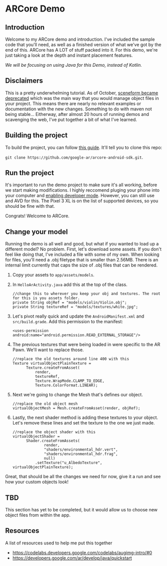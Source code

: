 # ARCore Demo

## Introduction
Welcome to my ARCore demo and introduction. I've included the sample code that you'll need, 
as well as a finished version of what we've got by the end of this. ARCore has A LOT of stuff 
packed into it. For this demo, we're just taking a look at the depth and instant placement
features. 

_We will be focusing on using Java for this Demo, instead of Kotlin._

## Disclaimers
This is a pretty underwhelming tutorial. As of October, [sceneform became deprecated](https://developers.google.com/sceneform/develop/getting-started) which was the main way that you would manage 
object files in your project. This means there are nearly no relevant examples or documentation with 
the new changes. Something to do with maven not being stable... Eitherway, after almost 20 hours of running demos and scavenging the web, I've put together a bit of what I've learned. 

## Building the project
To build the project, you can follow [this guide](https://developers.google.com/ar/develop/java/quickstart).
It'll tell you to clone this repo: 

`git clone https://github.com/google-ar/arcore-android-sdk.git`.

## Run the project
It's important to run the demo project to make sure it's all working, before we start making modifications.
I highly reccomend pluging your phone into your computer and 
[enabling developer mode](https://www.howtogeek.com/129728/how-to-access-the-developer-options-menu-and-enable-usb-debugging-on-android-4.2/). 
However, you can still use and AVD for this. The Pixel 3 XL is on the list of supported devices, so you 
should be fine with that. 

Congrats! Welcome to ARCore.

## Change your model
Running the demo is all well and good, but what if you wanted to load up a different model? No problem.
First, let's download some assets. If you don't feel like doing that, I've included a file with some of 
my own. When looking for files, you'll need a .obj filetype that is smaller than 2.56MB. There is an
internal limit currently that caps the size of .obj files that can be rendered.

1. Copy your assets to `app/assets/models`.
1. In `HelloArActivity.java` add this at the top of the class. 

    ```
    //change this to wherever you keep your obj and textures. The root for this is you assets folder. 
    private String objRef = "models/violin/Violin.obj";
    private String textureRef = "models/textures/white.jpg";
    ```

1. Let's pivot really quick and update the `AndroidManifest.xml` and `src/build.grade`.
    Add this permission to the manifest:
    ```
    <uses-permission android:name="android.permission.READ_EXTERNAL_STORAGE"/>
    ```

1. The previous textures that were being loaded in were specific to the AR Pawn. We'll want to replace those. 

    ``` 
    //replace the old textures around line 400 with this
    Texture virtualObjectPlainTexture =
          Texture.createFromAsset(
              render,
              textureRef,
              Texture.WrapMode.CLAMP_TO_EDGE,
              Texture.ColorFormat.LINEAR); 
    ```
1. Next we're going to change the Mesh that's defines our object. 

    ```
    //replace the old object mesh 
    virtualObjectMesh = Mesh.createFromAsset(render, objRef); 
    ```
1. Lastly, the next shader method is adding these textures to your object. Let's remove these lines and
set the texture to the one we just made.
    ```
    //replace the object shader with this
    virtualObjectShader =
          Shader.createFromAssets(
                  render,
                  "shaders/environmental_hdr.vert",
                  "shaders/environmental_hdr.frag",
                  null)
              .setTexture("u_AlbedoTexture", virtualObjectPlainTexture);
    ```

Great, that should be all the changes we need for now, give it a run and see how your custom objects look!

## TBD
This section has yet to be completed, but it would allow us to choose new object files from within the app. 

## Resources
A list of resources used to help me put this together
- https://codelabs.developers.google.com/codelabs/augimg-intro/#0
- https://developers.google.com/ar/develop/java/quickstart

